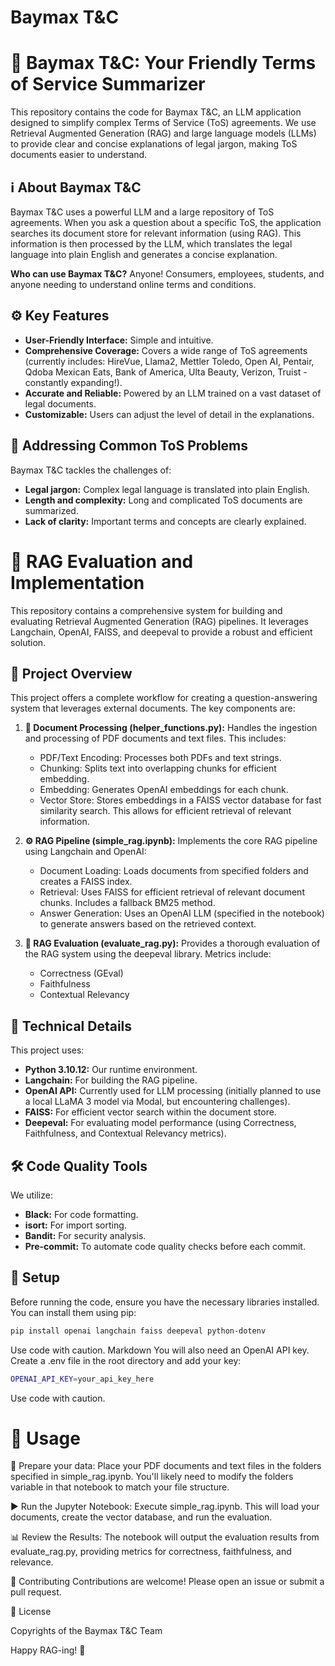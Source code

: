 # Baymax T&C

# 🚀 Baymax T&C: Your Friendly Terms of Service Summarizer

This repository contains the code for Baymax T&C, an LLM application designed to simplify complex Terms of Service (ToS) agreements.  We use Retrieval Augmented Generation (RAG) and large language models (LLMs) to provide clear and concise explanations of legal jargon, making ToS documents easier to understand.


## ℹ️ About Baymax T&C

Baymax T&C uses a powerful LLM and a large repository of ToS agreements. When you ask a question about a specific ToS, the application searches its document store for relevant information (using RAG). This information is then processed by the LLM, which translates the legal language into plain English and generates a concise explanation.

**Who can use Baymax T&C?**  Anyone! Consumers, employees, students, and anyone needing to understand online terms and conditions.

## ⚙️ Key Features

* **User-Friendly Interface:** Simple and intuitive.
* **Comprehensive Coverage:**  Covers a wide range of ToS agreements (currently includes: HireVue, Llama2, Mettler Toledo, Open AI, Pentair, Qdoba Mexican Eats, Bank of America, Ulta Beauty, Verizon, Truist - constantly expanding!).
* **Accurate and Reliable:**  Powered by an LLM trained on a vast dataset of legal documents.
* **Customizable:** Users can adjust the level of detail in the explanations.


## 🎯 Addressing Common ToS Problems

Baymax T&C tackles the challenges of:

* **Legal jargon:** Complex legal language is translated into plain English.
* **Length and complexity:**  Long and complicated ToS documents are summarized.
* **Lack of clarity:**  Important terms and concepts are clearly explained.

# 🚀 RAG Evaluation and Implementation 

This repository contains a comprehensive system for building and evaluating Retrieval Augmented Generation (RAG) pipelines.  It leverages Langchain, OpenAI, FAISS, and deepeval to provide a robust and efficient solution.

## 📁 Project Overview

This project offers a complete workflow for creating a question-answering system that leverages external documents. The key components are:

1. **📄 Document Processing (helper_functions.py):**  Handles the ingestion and processing of PDF documents and text files. This includes:
    * PDF/Text Encoding: Processes both PDFs and text strings.
    * Chunking: Splits text into overlapping chunks for efficient embedding.
    * Embedding: Generates OpenAI embeddings for each chunk.
    * Vector Store: Stores embeddings in a FAISS vector database for fast similarity search.  This allows for efficient retrieval of relevant information.

2. **⚙️ RAG Pipeline (simple_rag.ipynb):**  Implements the core RAG pipeline using Langchain and OpenAI:
    * Document Loading: Loads documents from specified folders and creates a FAISS index.
    * Retrieval: Uses FAISS for efficient retrieval of relevant document chunks.  Includes a fallback BM25 method.
    * Answer Generation: Uses an OpenAI LLM (specified in the notebook) to generate answers based on the retrieved context.

3. **🤖 RAG Evaluation (evaluate_rag.py):**  Provides a thorough evaluation of the RAG system using the deepeval library. Metrics include:
    * Correctness (GEval)
    * Faithfulness
    * Contextual Relevancy

## 💪 Technical Details

This project uses:

* **Python 3.10.12:** Our runtime environment.
* **Langchain:** For building the RAG pipeline.
* **OpenAI API:**  Currently used for LLM processing (initially planned to use a local LLaMA 3 model via Modal, but encountering challenges).
* **FAISS:** For efficient vector search within the document store.
* **Deepeval:** For evaluating model performance (using Correctness, Faithfulness, and Contextual Relevancy metrics).


## 🛠️ Code Quality Tools

We utilize:

* **Black:** For code formatting.
* **isort:** For import sorting.
* **Bandit:** For security analysis.
* **Pre-commit:** To automate code quality checks before each commit.


## 🐍 Setup

Before running the code, ensure you have the necessary libraries installed. You can install them using pip:

```bash
pip install openai langchain faiss deepeval python-dotenv
```
Use code with caution.
Markdown
You will also need an OpenAI API key. Create a .env file in the root directory and add your key:

```bash
OPENAI_API_KEY=your_api_key_here
```
Use code with caution.

# 🏃 Usage
📂 Prepare your data: Place your PDF documents and text files in the folders specified in simple_rag.ipynb. You'll likely need to modify the folders variable in that notebook to match your file structure.

▶️ Run the Jupyter Notebook: Execute simple_rag.ipynb. This will load your documents, create the vector database, and run the evaluation.

📊 Review the Results: The notebook will output the evaluation results from evaluate_rag.py, providing metrics for correctness, faithfulness, and relevance.

🤝 Contributing
Contributions are welcome! Please open an issue or submit a pull request.

📝 License

 Copyrights of the Baymax T&C Team

Happy RAG-ing! 🎉
